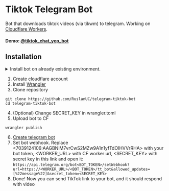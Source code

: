 # Tiktok Telegram Bot

Bot that downloads tiktok videos (via tikwm) to telegram. Working on [Cloudflare Workers](https://workers.cloudflare.com/).

#### Demo: [@tiktok_chat_yep_bot](https://t.me/TikClipBot)

## Installation

<details>
  <summary>Install bot on already existing environment.</summary>
  You can install your bot to already existing environment by executing <code>/addbot</code> command with token in <a href="https://t.me/tiktok_chat_yep_bot">@tiktok_chat_yep_bot</a>.
  <br>For example: <code>/addbot 123456:ABC-DEF1234ghIkl-zyx57W2v1u123ew11</code>.
  <br><b>Warning: you will not be able to use the bot for your own purposes until you uninstall it: <code>/delbot 123456:ABC-DEF1234ghIkl-zyx57W2v1u123ew11</code></b>
</details>

1. Create cloudflare account
2. Install [Wrangler](https://developers.cloudflare.com/workers/wrangler/install-and-update/#install-wrangler-globally)
3. Clone repository
```shell
git clone https://github.com/RuslanUC/telegram-tiktok-bot
cd telegram-tiktok-bot
```
4. (Optional) Change SECRET_KEY in wrangler.toml
5. Upload bot to CF
```shell
wrangler publish
```
6. [Create telegram bot](https://core.telegram.org/bots/features#botfather)
7. Set bot webhook. Replace <7039124106:AAGBNlM7vrCwS2MZw9A1n1yfTdOIHVVrRHA> with your bot token, <WORKER_URL> with CF worker url, <SECRET_KEY> with secret key in this link and open it: `https://api.telegram.org/bot<BOT_TOKEN>/setWebhook?url=https://<WORKER_URL>/<BOT_TOKEN>/tt_bot&allowed_updates=[%22message%22]&secret_token=<SECRET_KEY>`
8. Done! Now you can send TikTok link to your bot, and it should respond with video
